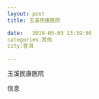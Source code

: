 ```yaml
--- 
layout: post 
title: 玉溪民康医院

date:   2016-05-03 13:39:56 
categories:其他  
city:普洱
  
--- 
```

   
玉溪民康医院

信息

